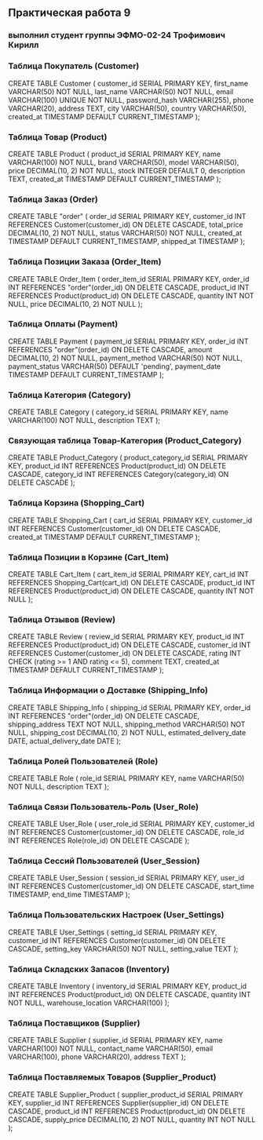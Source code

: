## Практическая работа 9

### выполнил студент группы ЭФМО-02-24 Трофимович Кирилл

### Таблица Покупатель (Customer)

CREATE TABLE Customer (
customer_id SERIAL PRIMARY KEY,
first_name VARCHAR(50) NOT NULL,
last_name VARCHAR(50) NOT NULL,
email VARCHAR(100) UNIQUE NOT NULL,
password_hash VARCHAR(255),
phone VARCHAR(20),
address TEXT,
city VARCHAR(50),
country VARCHAR(50),
created_at TIMESTAMP DEFAULT CURRENT_TIMESTAMP
);

### Таблица Товар (Product)

CREATE TABLE Product (
product_id SERIAL PRIMARY KEY,
name VARCHAR(100) NOT NULL,
brand VARCHAR(50),
model VARCHAR(50),
price DECIMAL(10, 2) NOT NULL,
stock INTEGER DEFAULT 0,
description TEXT,
created_at TIMESTAMP DEFAULT CURRENT_TIMESTAMP
);

### Таблица Заказ (Order)

CREATE TABLE "order" (
order_id SERIAL PRIMARY KEY,
customer_id INT REFERENCES Customer(customer_id) ON DELETE CASCADE,
total_price DECIMAL(10, 2) NOT NULL,
status VARCHAR(50) NOT NULL,
created_at TIMESTAMP DEFAULT CURRENT_TIMESTAMP,
shipped_at TIMESTAMP
);

### Таблица Позиции Заказа (Order_Item)

CREATE TABLE Order_Item (
order_item_id SERIAL PRIMARY KEY,
order_id INT REFERENCES "order"(order_id) ON DELETE CASCADE,
product_id INT REFERENCES Product(product_id) ON DELETE CASCADE,
quantity INT NOT NULL,
price DECIMAL(10, 2) NOT NULL
);

### Таблица Оплаты (Payment)

CREATE TABLE Payment (
payment_id SERIAL PRIMARY KEY,
order_id INT REFERENCES "order"(order_id) ON DELETE CASCADE,
amount DECIMAL(10, 2) NOT NULL,
payment_method VARCHAR(50) NOT NULL,
payment_status VARCHAR(50) DEFAULT 'pending',
payment_date TIMESTAMP DEFAULT CURRENT_TIMESTAMP
);

### Таблица Категория (Category)

CREATE TABLE Category (
category_id SERIAL PRIMARY KEY,
name VARCHAR(100) NOT NULL,
description TEXT
);

### Связующая таблица Товар-Категория (Product_Category)

CREATE TABLE Product_Category (
product_category_id SERIAL PRIMARY KEY,
product_id INT REFERENCES Product(product_id) ON DELETE CASCADE,
category_id INT REFERENCES Category(category_id) ON DELETE CASCADE
);

### Таблица Корзина (Shopping_Cart)

CREATE TABLE Shopping_Cart (
cart_id SERIAL PRIMARY KEY,
customer_id INT REFERENCES Customer(customer_id) ON DELETE CASCADE,
created_at TIMESTAMP DEFAULT CURRENT_TIMESTAMP
);

### Таблица Позиции в Корзине (Cart_Item)

CREATE TABLE Cart_Item (
cart_item_id SERIAL PRIMARY KEY,
cart_id INT REFERENCES Shopping_Cart(cart_id) ON DELETE CASCADE,
product_id INT REFERENCES Product(product_id) ON DELETE CASCADE,
quantity INT NOT NULL
);

### Таблица Отзывов (Review)

CREATE TABLE Review (
review_id SERIAL PRIMARY KEY,
product_id INT REFERENCES Product(product_id) ON DELETE CASCADE,
customer_id INT REFERENCES Customer(customer_id) ON DELETE CASCADE,
rating INT CHECK (rating >= 1 AND rating <= 5),
comment TEXT,
created_at TIMESTAMP DEFAULT CURRENT_TIMESTAMP
);

### Таблица Информации о Доставке (Shipping_Info)

CREATE TABLE Shipping_Info (
shipping_id SERIAL PRIMARY KEY,
order_id INT REFERENCES "order"(order_id) ON DELETE CASCADE,
shipping_address TEXT NOT NULL,
shipping_method VARCHAR(50) NOT NULL,
shipping_cost DECIMAL(10, 2) NOT NULL,
estimated_delivery_date DATE,
actual_delivery_date DATE
);

### Таблица Ролей Пользователей (Role)

CREATE TABLE Role (
role_id SERIAL PRIMARY KEY,
name VARCHAR(50) NOT NULL,
description TEXT
);

### Таблица Связи Пользователь-Роль (User_Role)

CREATE TABLE User_Role (
user_role_id SERIAL PRIMARY KEY,
customer_id INT REFERENCES Customer(customer_id) ON DELETE CASCADE,
role_id INT REFERENCES Role(role_id) ON DELETE CASCADE
);

### Таблица Сессий Пользователей (User_Session)

CREATE TABLE User_Session (
session_id SERIAL PRIMARY KEY,
user_id INT REFERENCES Customer(customer_id) ON DELETE CASCADE,
start_time TIMESTAMP,
end_time TIMESTAMP
);

### Таблица Пользовательских Настроек (User_Settings)

CREATE TABLE User_Settings (
setting_id SERIAL PRIMARY KEY,
customer_id INT REFERENCES Customer(customer_id) ON DELETE CASCADE,
setting_key VARCHAR(50) NOT NULL,
setting_value TEXT
);

### Таблица Складских Запасов (Inventory)

CREATE TABLE Inventory (
inventory_id SERIAL PRIMARY KEY,
product_id INT REFERENCES Product(product_id) ON DELETE CASCADE,
quantity INT NOT NULL,
warehouse_location VARCHAR(100)
);

### Таблица Поставщиков (Supplier)

CREATE TABLE Supplier (
supplier_id SERIAL PRIMARY KEY,
name VARCHAR(100) NOT NULL,
contact_name VARCHAR(50),
email VARCHAR(100),
phone VARCHAR(20),
address TEXT
);

### Таблица Поставляемых Товаров (Supplier_Product)

CREATE TABLE Supplier_Product (
supplier_product_id SERIAL PRIMARY KEY,
supplier_id INT REFERENCES Supplier(supplier_id) ON DELETE CASCADE,
product_id INT REFERENCES Product(product_id) ON DELETE CASCADE,
supply_price DECIMAL(10, 2) NOT NULL,
quantity INT NOT NULL
);
